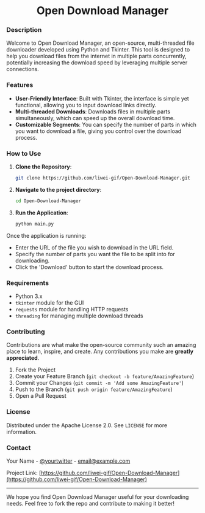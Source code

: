 <h1 align="center">Open Download Manager</h1>

### Description

Welcome to Open Download Manager, an open-source, multi-threaded file downloader developed using Python and Tkinter. This tool is designed to help you download files from the internet in multiple parts concurrently, potentially increasing the download speed by leveraging multiple server connections.

### Features

- **User-Friendly Interface**: Built with Tkinter, the interface is simple yet functional, allowing you to input download links directly.
- **Multi-threaded Downloads**: Downloads files in multiple parts simultaneously, which can speed up the overall download time.
- **Customizable Segments**: You can specify the number of parts in which you want to download a file, giving you control over the download process.

### How to Use

1. **Clone the Repository**:
   ```bash
   git clone https://github.com/liwei-gif/Open-Download-Manager.git
   ```
2. **Navigate to the project directory**:
   ```bash
   cd Open-Download-Manager
   ```
3. **Run the Application**:
   ```bash
   python main.py
   ```

Once the application is running:
- Enter the URL of the file you wish to download in the URL field.
- Specify the number of parts you want the file to be split into for downloading.
- Click the 'Download' button to start the download process.

### Requirements

- Python 3.x
- `tkinter` module for the GUI
- `requests` module for handling HTTP requests
- `threading` for managing multiple download threads

### Contributing

Contributions are what make the open-source community such an amazing place to learn, inspire, and create. Any contributions you make are **greatly appreciated**.

1. Fork the Project
2. Create your Feature Branch (`git checkout -b feature/AmazingFeature`)
3. Commit your Changes (`git commit -m 'Add some AmazingFeature'`)
4. Push to the Branch (`git push origin feature/AmazingFeature`)
5. Open a Pull Request

### License

Distributed under the Apache License 2.0. See `LICENSE` for more information.

### Contact

Your Name - [@yourtwitter](https://twitter.com/yourtwitter) - email@example.com

Project Link: [https://github.com/liwei-gif/Open-Download-Manager](https://github.com/liwei-gif/Open-Download-Manager)

---

We hope you find Open Download Manager useful for your downloading needs. Feel free to fork the repo and contribute to making it better!
